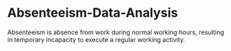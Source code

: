# Absenteeism-Data-Analysis
Absenteeism is absence from work during normal working hours, resulting in temporary incapacity to execute a regular working activity.
